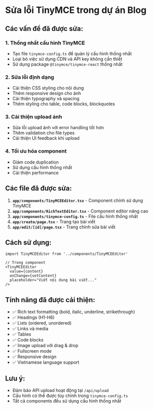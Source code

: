 # Sửa lỗi TinyMCE trong dự án Blog

## Các vấn đề đã được sửa:

### 1. **Thống nhất cấu hình TinyMCE**
- Tạo file `tinymce-config.ts` để quản lý cấu hình thống nhất
- Loại bỏ việc sử dụng CDN và API key không cần thiết
- Sử dụng package `@tinymce/tinymce-react` thống nhất

### 2. **Sửa lỗi định dạng**
- Cải thiện CSS styling cho nội dung
- Thêm responsive design cho ảnh
- Cải thiện typography và spacing
- Thêm styling cho table, code blocks, blockquotes

### 3. **Cải thiện upload ảnh**
- Sửa lỗi upload ảnh với error handling tốt hơn
- Thêm validation cho file types
- Cải thiện UI feedback khi upload

### 4. **Tối ưu hóa component**
- Giảm code duplication
- Sử dụng cấu hình thống nhất
- Cải thiện performance

## Các file đã được sửa:

1. **`app/components/TinyMCEEditor.tsx`** - Component chính sử dụng TinyMCE
2. **`app/components/RichTextEditor.tsx`** - Component editor nâng cao
3. **`app/components/tinymce-config.ts`** - File cấu hình thống nhất
4. **`app/create/page.tsx`** - Trang tạo bài viết
5. **`app/edit/[id]/page.tsx`** - Trang chỉnh sửa bài viết

## Cách sử dụng:

```tsx
import TinyMCEEditor from '../components/TinyMCEEditor'

// Trong component
<TinyMCEEditor
  value={content}
  onChange={setContent}
  placeholder="Viết nội dung bài viết..."
/>
```

## Tính năng đã được cải thiện:

- ✅ Rich text formatting (bold, italic, underline, strikethrough)
- ✅ Headings (H1-H6)
- ✅ Lists (ordered, unordered)
- ✅ Links và media
- ✅ Tables
- ✅ Code blocks
- ✅ Image upload với drag & drop
- ✅ Fullscreen mode
- ✅ Responsive design
- ✅ Vietnamese language support

## Lưu ý:

- Đảm bảo API upload hoạt động tại `/api/upload`
- Cấu hình có thể được tùy chỉnh trong `tinymce-config.ts`
- Tất cả components đều sử dụng cấu hình thống nhất
